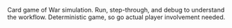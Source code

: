 Card game of War simulation. Run, step-through, and debug to understand the workflow. Deterministic game, so go actual player involvement needed. 
